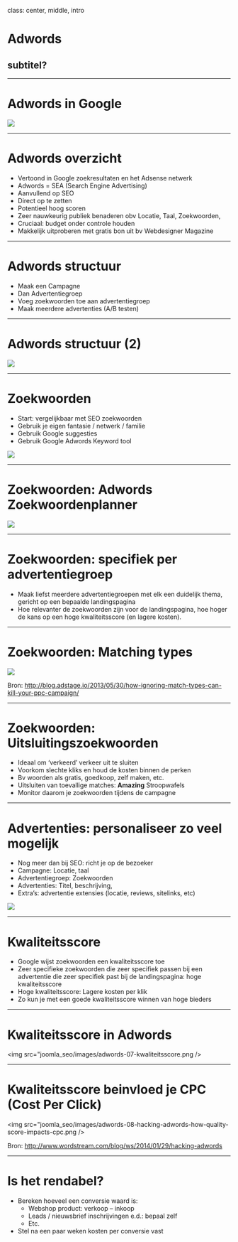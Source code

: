 class: center, middle, intro
# Adwords
## subtitel?

---
# Adwords in Google
<img src="joomla_seo/images/adword-01-zoekresultaten.png"/>

---
# Adwords overzicht
- Vertoond in Google zoekresultaten en het Adsense netwerk
- Adwords = SEA (Search Engine Advertising)
- Aanvullend op SEO
- Direct op te zetten
- Potentieel hoog scoren
- Zeer nauwkeurig publiek benaderen obv Locatie, Taal, Zoekwoorden, 
- Cruciaal: budget onder controle houden
- Makkelijk uitproberen met gratis bon uit bv Webdesigner Magazine
 ---
# Adwords structuur
- Maak een Campagne
- Dan Advertentiegroep
- Voeg zoekwoorden toe aan advertentiegroep
- Maak meerdere advertenties (A/B testen)

---
# Adwords structuur (2)
<img src="joomla_seo/images/adwords-02-structure.png"/>

---
# Zoekwoorden
- Start: vergelijkbaar met SEO zoekwoorden
- Gebruik je eigen fantasie / netwerk / familie
- Gebruik Google suggesties
- Gebruik Google Adwords Keyword tool

<img src="joomla_seo/images/adword-03-zoekresultaten.png"/>

---
# Zoekwoorden: Adwords Zoekwoordenplanner

<img src="joomla_seo/images/adwords-04-zoekwoordenplanner.png"/>

---
# Zoekwoorden: specifiek per advertentiegroep
- Maak liefst meerdere advertentiegroepen met elk een duidelijk thema, gericht op een bepaalde landingspagina
- Hoe relevanter de zoekwoorden zijn voor de landingspagina, hoe hoger de kans op een hoge kwaliteitsscore (en lagere kosten).

---
# Zoekwoorden: Matching types

<img src="joomla_seo/images/adwords-05-match-types.jpg"/>

Bron: http://blog.adstage.io/2013/05/30/how-ignoring-match-types-can-kill-your-ppc-campaign/

---
# Zoekwoorden: Uitsluitingszoekwoorden
- Ideaal om ‘verkeerd’ verkeer uit te sluiten
- Voorkom slechte kliks en houd de kosten binnen de perken
- Bv woorden als gratis, goedkoop, zelf maken, etc.
- Uitsluiten van toevallige matches: **Amazing** Stroopwafels
- Monitor daarom je zoekwoorden tijdens de campagne

---
# Advertenties: personaliseer zo veel mogelijk
- Nog meer dan bij SEO: richt je op de bezoeker
- Campagne: Locatie, taal
- Advertentiegroep: Zoekwoorden
- Advertenties: Titel, beschrijving, 
- Extra’s: advertentie extensies (locatie, reviews, sitelinks, etc)

<img src="joomla_seo/images/adwords-06-advertentie.png"/>

---
# Kwaliteitsscore
- Google wijst zoekwoorden een kwaliteitsscore toe
- Zeer specifieke zoekwoorden die zeer specifiek passen bij een advertentie die zeer specifiek past bij de landingspagina: hoge kwaliteitsscore
- Hoge kwaliteitsscore: Lagere kosten per klik
- Zo kun je met een goede kwaliteitsscore winnen van hoge bieders

---
# Kwaliteitsscore in Adwords

<img src="joomla_seo/images/adwords-07-kwaliteitsscore.png />

---
# Kwaliteitsscore beinvloed je CPC (Cost Per Click)

<img src="joomla_seo/images/adwords-08-hacking-adwords-how-quality-score-impacts-cpc.png />

Bron: http://www.wordstream.com/blog/ws/2014/01/29/hacking-adwords

---
# Is het rendabel?
- Bereken hoeveel een conversie waard is:
  - Webshop product: verkoop – inkoop
  - Leads / nieuwsbrief inschrijvingen e.d.: bepaal zelf
  - Etc.
- Stel na een paar weken kosten per conversie vast
